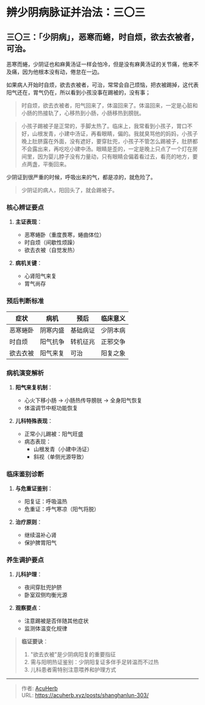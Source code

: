 # 辨少阴病脉证并治法：三〇三


## 三〇三：「少阴病」，恶寒而蜷，时自烦，欲去衣被者，可治。

<!--more-->

恶寒而蜷，少阴证也和麻黄汤证一样会怕冷，但是没有麻黄汤证的关节痛，他来不及痛，因为他根本没有动，倦怠在一边。

如果病人开始时自烦，欲去衣被者，可治，常常会自己烦恼，把衣被踢掉，这代表阳气还在，胃气仍在，所以看到小孩没事在踢被的，没有事；

> 时自烦，欲去衣被者，阳气回来了，体温回来了。体温回来，一定是心脏和小肠的热接轨了，心移热到小肠，小肠移热到膀胱。

> 小孩子踢被子是正常的，手脚太热了。临床上，我常看到小孩子，胃口不好，山根发青，小建中汤证，再看眼睛，偏的。我就臭骂他的妈妈，小孩子晚上肚脐露在外面，没有遮好，要穿肚兜，小孩子不管怎么踢被子，肚脐都不会露出来，再吃吃小建中汤。眼睛是歪的，一定是晚上只点了一个灯在房间里，因为婴儿脖子没有力量动，只有眼睛会偏着看过去，看亮的地方，要点两盏，平衡回来。

少阴证到很严重的时候，呼吸出来的气，都是凉的，就危险了。

> 少阴证的病人，阳回头了，就会踢被子。

### **核心辨证要点**
1. **主证表现**：
   - 恶寒蜷卧（重度畏寒，蜷曲体位）
   - 时自烦（间歇性烦躁）
   - 欲去衣被（自觉发热）

2. **病机关键**：
   - 心肾阳气来复
   - 胃气尚存

### **预后判断标准**
| **症状** | **病机** | **预后** | **临床意义** |
|----------|----------|----------|--------------|
| 恶寒蜷卧 | 阴寒内盛 | 基础病证 | 少阴本病 |
| 时自烦 | 阳气抗争 | 转机征兆 | 正邪交争 |
| 欲去衣被 | 阳气来复 | 可治 | 阳复之象 |

### **病机演变解析**
1. **阳气来复机制**：
   - 心火下移小肠 → 小肠热传导膀胱 → 全身阳气恢复
   - 体温调节中枢功能恢复

2. **儿科特殊表现**：
   - 正常小儿踢被：阳气旺盛
   - 病态表现：
     - 山根发青（小建中汤证）
     - 斜视（单侧光源导致）

### **临床鉴别诊断**
1. **与危重证鉴别**：
   - 阳复证：呼吸温热
   - 危重证：呼气寒凉（阳气将脱）

2. **治疗原则**：
   - 继续温补心肾
   - 保护脾胃阳气

### **养生调护要点**
1. **儿科护理**：
   - 夜间穿肚兜护脐
   - 卧室双侧均衡光源

2. **观察要点**：
   - 注意踢被是否伴随其他症状
   - 监测体温变化规律

> **临证要诀**：
> 1. "欲去衣被"是少阴病阳复的重要指征
> 2. 需与阳明热证鉴别：少阴阳复证多伴手足转温而不过热
> 3. 儿科患者需特别注意喂养和护理方式

---

> 作者: [AcuHerb](https://acuherb.xyz)  
> URL: https://acuherb.xyz/posts/shanghanlun-303/  

